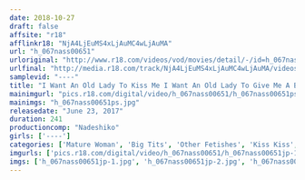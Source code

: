 ```yaml
---
date: 2018-10-27
draft: false
affsite: "r18"
afflinkr18: "NjA4LjEuMS4xLjAuMC4wLjAuMA"
url: "h_067nass00651"
urloriginal: "http://www.r18.com/videos/vod/movies/detail/-/id=h_067nass00651"
urlfinal: "http://media.r18.com/track/NjA4LjEuMS4xLjAuMC4wLjAuMA/videos/vod/movies/detail/-/id=h_067nass00651"
samplevid: "----"
title: "I Want An Old Lady To Kiss Me I Want An Old Lady To Give Me A Blowjob I Want An Old Lady To Give Me Love With Her Mouth I Want An Old Lady To Tease And Toy With Me Using Her Mouth!"
mainimgurl: "pics.r18.com/digital/video/h_067nass00651/h_067nass00651ps.jpg"
mainimgs: "h_067nass00651ps.jpg"
releasedate: "June 23, 2017"
duration: 241
productioncomp: "Nadeshiko"
girls: ['----']
categories: ['Mature Woman', 'Big Tits', 'Other Fetishes', 'Kiss Kiss', 'Over 4 Hours']
imgurls: ['pics.r18.com/digital/video/h_067nass00651/h_067nass00651jp-1.jpg', 'pics.r18.com/digital/video/h_067nass00651/h_067nass00651jp-2.jpg', 'pics.r18.com/digital/video/h_067nass00651/h_067nass00651jp-3.jpg', 'pics.r18.com/digital/video/h_067nass00651/h_067nass00651jp-4.jpg', 'pics.r18.com/digital/video/h_067nass00651/h_067nass00651jp-5.jpg', 'pics.r18.com/digital/video/h_067nass00651/h_067nass00651jp-6.jpg', 'pics.r18.com/digital/video/h_067nass00651/h_067nass00651jp-7.jpg', 'pics.r18.com/digital/video/h_067nass00651/h_067nass00651jp-8.jpg', 'pics.r18.com/digital/video/h_067nass00651/h_067nass00651jp-9.jpg', 'pics.r18.com/digital/video/h_067nass00651/h_067nass00651jp-10.jpg', 'pics.r18.com/digital/video/h_067nass00651/h_067nass00651jp-11.jpg', 'pics.r18.com/digital/video/h_067nass00651/h_067nass00651jp-12.jpg', 'pics.r18.com/digital/video/h_067nass00651/h_067nass00651jp-13.jpg', 'pics.r18.com/digital/video/h_067nass00651/h_067nass00651jp-14.jpg', 'pics.r18.com/digital/video/h_067nass00651/h_067nass00651jp-15.jpg', 'pics.r18.com/digital/video/h_067nass00651/h_067nass00651jp-16.jpg', 'pics.r18.com/digital/video/h_067nass00651/h_067nass00651jp-17.jpg', 'pics.r18.com/digital/video/h_067nass00651/h_067nass00651jp-18.jpg', 'pics.r18.com/digital/video/h_067nass00651/h_067nass00651jp-19.jpg', 'pics.r18.com/digital/video/h_067nass00651/h_067nass00651jp-20.jpg']
imgs: ['h_067nass00651jp-1.jpg', 'h_067nass00651jp-2.jpg', 'h_067nass00651jp-3.jpg', 'h_067nass00651jp-4.jpg', 'h_067nass00651jp-5.jpg', 'h_067nass00651jp-6.jpg', 'h_067nass00651jp-7.jpg', 'h_067nass00651jp-8.jpg', 'h_067nass00651jp-9.jpg', 'h_067nass00651jp-10.jpg', 'h_067nass00651jp-11.jpg', 'h_067nass00651jp-12.jpg', 'h_067nass00651jp-13.jpg', 'h_067nass00651jp-14.jpg', 'h_067nass00651jp-15.jpg', 'h_067nass00651jp-16.jpg', 'h_067nass00651jp-17.jpg', 'h_067nass00651jp-18.jpg', 'h_067nass00651jp-19.jpg', 'h_067nass00651jp-20.jpg']
---
```

